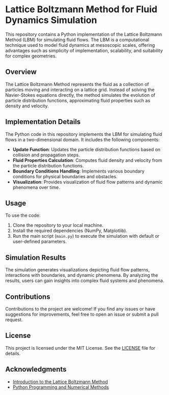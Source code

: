 # Lattice Boltzmann Method for Fluid Dynamics Simulation

This repository contains a Python implementation of the Lattice Boltzmann Method (LBM) for simulating fluid flows. The LBM is a computational technique used to model fluid dynamics at mesoscopic scales, offering advantages such as simplicity of implementation, scalability, and suitability for complex geometries.

## Overview

The Lattice Boltzmann Method represents the fluid as a collection of particles moving and interacting on a lattice grid. Instead of solving the Navier-Stokes equations directly, the method simulates the evolution of particle distribution functions, approximating fluid properties such as density and velocity.

## Implementation Details

The Python code in this repository implements the LBM for simulating fluid flows in a two-dimensional domain. It includes the following components:

- **Update Function**: Updates the particle distribution functions based on collision and propagation steps.
- **Fluid Properties Calculation**: Computes fluid density and velocity from the particle distribution functions.
- **Boundary Conditions Handling**: Implements various boundary conditions for physical boundaries and obstacles.
- **Visualization**: Provides visualization of fluid flow patterns and dynamic phenomena over time.

## Usage

To use the code:

1. Clone the repository to your local machine.
2. Install the required dependencies (NumPy, Matplotlib).
3. Run the main script (`main.py`) to execute the simulation with default or user-defined parameters.

## Simulation Results

The simulation generates visualizations depicting fluid flow patterns, interactions with boundaries, and dynamic phenomena. By analyzing the results, users can gain insights into complex fluid systems and phenomena.

## Contributions

Contributions to the project are welcome! If you find any issues or have suggestions for improvements, feel free to open an issue or submit a pull request.

## License

This project is licensed under the MIT License. See the [LICENSE](LICENSE) file for details.

## Acknowledgments

- [Introduction to the Lattice Boltzmann Method](https://doi.org/10.1016/S0378-4754(97)00112-3)
- [Python Programming and Numerical Methods](https://doi.org/10.1007/978-3-030-28532-8)
